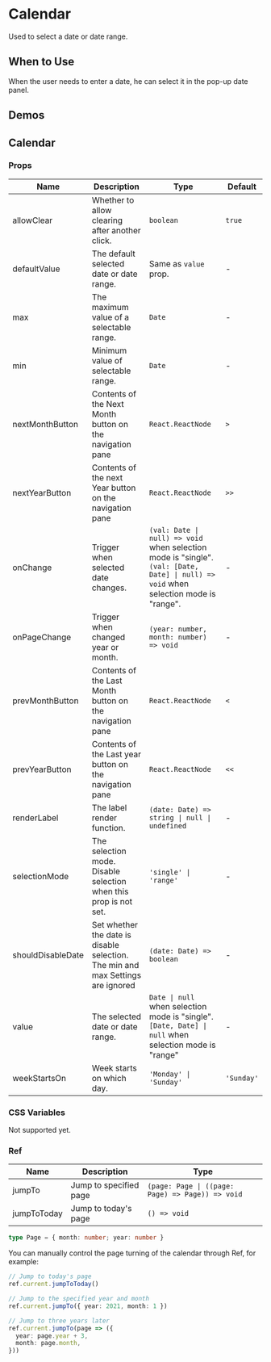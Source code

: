 # Calendar <Experimental></Experimental>

Used to select a date or date range.

## When to Use

When the user needs to enter a date, he can select it in the pop-up date panel.

## Demos

<code src="./demos/demo1.tsx"></code>

<code src="./demos/demo2.tsx"></code>

<code src="./demos/demo3.tsx"></code>

## Calendar

### Props

| Name              | Description                                                                     | Type                                                                                                                                 | Default    |
| ----------------- | ------------------------------------------------------------------------------- | ------------------------------------------------------------------------------------------------------------------------------------ | ---------- |
| allowClear        | Whether to allow clearing after another click.                                  | `boolean`                                                                                                                            | `true`     |
| defaultValue      | The default selected date or date range.                                        | Same as `value` prop.                                                                                                                | -          |
| max               | The maximum value of a selectable range.                                        | `Date`                                                                                                                               | -          |
| min               | Minimum value of selectable range.                                              | `Date`                                                                                                                               | -          |
| nextMonthButton   | Contents of the Next Month button on the navigation pane                        | `React.ReactNode`                                                                                                                    | `>`        |
| nextYearButton    | Contents of the next Year button on the navigation pane                         | `React.ReactNode`                                                                                                                    | `>>`       |
| onChange          | Trigger when selected date changes.                                             | `(val: Date \| null) => void` when selection mode is "single". `(val: [Date, Date] \| null) => void` when selection mode is "range". | -          |
| onPageChange      | Trigger when changed year or month.                                             | `(year: number, month: number) => void`                                                                                              | -          |
| prevMonthButton   | Contents of the Last Month button on the navigation pane                        | `React.ReactNode`                                                                                                                    | `<`        |
| prevYearButton    | Contents of the Last year button on the navigation pane                         | `React.ReactNode`                                                                                                                    | `<<`       |
| renderLabel       | The label render function.                                                      | `(date: Date) => string \| null \| undefined`                                                                                        | -          |
| selectionMode     | The selection mode. Disable selection when this prop is not set.                | `'single' \| 'range'`                                                                                                                | -          |
| shouldDisableDate | Set whether the date is disable selection. The min and max Settings are ignored | `(date: Date) => boolean`                                                                                                            | -          |
| value             | The selected date or date range.                                                | `Date \| null` when selection mode is "single". `[Date, Date] \| null` when selection mode is "range"                                | -          |
| weekStartsOn      | Week starts on which day.                                                       | `'Monday' \| 'Sunday'`                                                                                                               | `'Sunday'` |

### CSS Variables

Not supported yet.

### Ref

| Name        | Description            | Type                                             |
| ----------- | ---------------------- | ------------------------------------------------ |
| jumpTo      | Jump to specified page | `(page: Page \| ((page: Page) => Page)) => void` |
| jumpToToday | Jump to today's page   | `() => void`                                     |

```ts
type Page = { month: number; year: number }
```

You can manually control the page turning of the calendar through Ref, for example:

```ts
// Jump to today's page
ref.current.jumpToToday()

// Jump to the specified year and month
ref.current.jumpTo({ year: 2021, month: 1 })

// Jump to three years later
ref.current.jumpTo(page => ({
  year: page.year + 3,
  month: page.month,
}))
```
